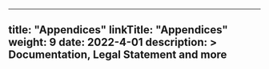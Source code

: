 
---
title: "Appendices"
linkTitle: "Appendices"
weight: 9
date: 2022-4-01
description: >
  Documentation, Legal Statement and more
---

